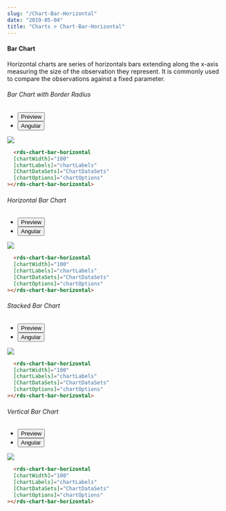 ```yaml
---
slug: "/Chart-Bar-Horizontal"
date: "2019-05-04"
title: "Charts > Chart-Bar-Horizontal"
---
```

<!-- CSS only -->
<link href="https://cdn.jsdelivr.net/npm/bootstrap@5.1.3/dist/css/bootstrap.min.css" rel="stylesheet" integrity="sha384-1BmE4kWBq78iYhFldvKuhfTAU6auU8tT94WrHftjDbrCEXSU1oBoqyl2QvZ6jIW3" crossorigin="anonymous">
<link rel="stylesheet" href="../assets/css/style-elements.css">

#### Bar Chart

<p class="">Horizontal charts are series of horizontals bars extending along the x-axis measuring the size of the observation they represent. It is commonly used to compare the observations against a fixed parameter.</p>

<!-- Bar Chart with Border Radius -->

<section class="py-4">
    <h6>Bar Chart with Border Radius</h6>
    <div class="py-3">
      <div class="cust-tabs">
        <ul class="nav nav-tabs" id="myTab" role="tablist">
          <li class="nav-item" role="presentation">
            <button class="nav-link active" id="PreviewBorder-tab" data-bs-toggle="tab" data-bs-target="#PreviewBorder" type="button" role="tab" aria-controls="PreviewBorder" aria-selected="true">Preview </button>
          </li>
          <li class="nav-item" role="presentation">
            <button class="nav-link" id="AngularBorder-tab" data-bs-toggle="tab" data-bs-target="#AngularBorder" type="button" role="tab" aria-controls="AngularBorder" aria-selected="false"><i class="bi bi-code-slash" style="font-size:1.0rem"></i>Angular</button>
          </li>
        </ul>
      </div>
      <div class="tab-content card border" id="myTabContent">
        <div class="tab-pane fade show active" id="PreviewBorder" role="tabpanel" aria-labelledby="PreviewBorder-tab">
         <div class="contents p-5">
              <div class="row">
                <div class="col-md-12">
                  <img src="/images/bar-chart-with-border-radius.png" class="img-fluid w-50">
                </div> 
               </div>
           </div>
                       
  </div>
         <div class="tab-pane fade show" id="AngularBorder" role="tabpanel" aria-labelledby="AngularBorder-tab">
          <div class="contents bg-code">
<div class="row m-0">

```html
  <rds-chart-bar-horizontal
  [chartWidth]="100"
  [chartLabels]="chartLabels"
  [ChartDataSets]="ChartDataSets"
  [chartOptions]="chartOptions"
></rds-chart-bar-horizontal>
```

</div>
          </div>
        </div>
      </div>
    </div>
  </section>

<!-- Horizontal Bar Chart -->

<section class="py-4">
    <h6>Horizontal Bar Chart</h6>
    <div class="py-3">
      <div class="cust-tabs">
        <ul class="nav nav-tabs" id="myTab" role="tablist">
          <li class="nav-item" role="presentation">
            <button class="nav-link active" id="PreviewBasic-tab" data-bs-toggle="tab" data-bs-target="#PreviewBasic" type="button" role="tab" aria-controls="PreviewBasic" aria-selected="true">Preview </button>
          </li>
          <li class="nav-item" role="presentation">
            <button class="nav-link" id="AngularBasic-tab" data-bs-toggle="tab" data-bs-target="#AngularBasic" type="button" role="tab" aria-controls="AngularBasic" aria-selected="false"><i class="bi bi-code-slash" style="font-size:1.0rem"></i>Angular</button>
          </li>
        </ul>
      </div>
      <div class="tab-content card border" id="myTabContent">
        <div class="tab-pane fade show active" id="PreviewBasic" role="tabpanel" aria-labelledby="PreviewBasic-tab">
         <div class="contents p-5">
              <div class="row">
                <div class="col-md-12">
                  <img src="/images/horizontal-bar-chart.png" class="img-fluid w-50">
                </div> 
               </div>
           </div>
                       
  </div>
         <div class="tab-pane fade show" id="AngularBasic" role="tabpanel" aria-labelledby="AngularBasic-tab">
          <div class="contents bg-code">
<div class="row m-0">

```html
  <rds-chart-bar-horizontal
  [chartWidth]="100"
  [chartLabels]="chartLabels"
  [ChartDataSets]="ChartDataSets"
  [chartOptions]="chartOptions"
></rds-chart-bar-horizontal>
```

</div>
          </div>
        </div>
      </div>
    </div>
  </section>

<!-- Stacked Bar Chart -->

<section class="py-4">
    <h6>Stacked Bar Chart </h6>
    <div class="py-3">
      <div class="cust-tabs">
        <ul class="nav nav-tabs" id="myTab" role="tablist">
          <li class="nav-item" role="presentation">
            <button class="nav-link active" id="PreviewStacked-tab" data-bs-toggle="tab" data-bs-target="#PreviewStacked" type="button" role="tab" aria-controls="PreviewStacked" aria-selected="true">Preview </button>
          </li>
          <li class="nav-item" role="presentation">
            <button class="nav-link" id="AngularStacked-tab" data-bs-toggle="tab" data-bs-target="#AngularStacked" type="button" role="tab" aria-controls="AngularStacked" aria-selected="false"><i class="bi bi-code-slash" style="font-size:1.0rem"></i>Angular</button>
          </li>
        </ul>
      </div>
      <div class="tab-content card border" id="myTabContent">
        <div class="tab-pane fade show active" id="PreviewStacked" role="tabpanel" aria-labelledby="PreviewStacked-tab">
         <div class="contents p-5">
              <div class="row">
                <div class="col-md-12">
                  <img src="/images/bar-stacked-chart.png" class="img-fluid w-50">
                </div> 
               </div>
           </div>
                       
  </div>
         <div class="tab-pane fade show" id="AngularStacked" role="tabpanel" aria-labelledby="AngularStacked-tab">
          <div class="contents bg-code">
<div class="row m-0">

```html
  <rds-chart-bar-horizontal
  [chartWidth]="100"
  [chartLabels]="chartLabels"
  [ChartDataSets]="ChartDataSets"
  [chartOptions]="chartOptions"
></rds-chart-bar-horizontal>
```

</div>
          </div>
        </div>
      </div>
    </div>
  </section>

<!-- Vertical Bar Chart   -->

<section class="py-4">
    <h6>Vertical Bar Chart </h6>
    <div class="py-3 mb-3">
      <div class="cust-tabs">
        <ul class="nav nav-tabs" id="myTab" role="tablist">
          <li class="nav-item" role="presentation">
            <button class="nav-link active" id="PreviewVertical-tab" data-bs-toggle="tab" data-bs-target="#PreviewVertical" type="button" role="tab" aria-controls="PreviewStacked" aria-selected="true">Preview </button>
          </li>
          <li class="nav-item" role="presentation">
            <button class="nav-link" id="AngularVertical-tab" data-bs-toggle="tab" data-bs-target="#AngularVertical" type="button" role="tab" aria-controls="AngularVertical" aria-selected="false"><i class="bi bi-code-slash" style="font-size:1.0rem"></i>Angular</button>
          </li>
        </ul>
      </div>
      <div class="tab-content card border" id="myTabContent">
        <div class="tab-pane fade show active" id="PreviewVertical" role="tabpanel" aria-labelledby="PreviewVertical-tab">
         <div class="contents p-5">
              <div class="row">
                <div class="col-md-12">
                  <img src="/images/bar-vertical-chart.png" class="img-fluid w-50">
                </div> 
               </div>
           </div>
                       
  </div>
         <div class="tab-pane fade show" id="AngularVertical" role="tabpanel" aria-labelledby="AngularVertical-tab">
          <div class="contents bg-code">
<div class="row m-0">

```html
  <rds-chart-bar-horizontal
  [chartWidth]="100"
  [chartLabels]="chartLabels"
  [ChartDataSets]="ChartDataSets"
  [chartOptions]="chartOptions"
></rds-chart-bar-horizontal>
```

</div>
          </div>
        </div>
      </div>
    </div>
  </section>

  <script src="https://cdn.jsdelivr.net/npm/bootstrap@5.1.3/dist/js/bootstrap.bundle.min.js" integrity="sha384-ka7Sk0Gln4gmtz2MlQnikT1wXgYsOg+OMhuP+IlRH9sENBO0LRn5q+8nbTov4+1p" crossorigin="anonymous"></script>